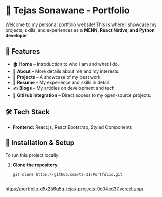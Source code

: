 
# 🚀 Tejas Sonawane - Portfolio

Welcome to my personal portfolio website! This is where I showcase my projects, skills, and experiences as a **MENN, React Native, and Python developer**.

## 🌟 Features
- 🏠 **Home** – Introduction to who I am and what I do.
- 👤 **About** – More details about me and my interests.
- 💼 **Projects** – A showcase of my best work.
- 📜 **Resume** – My experience and skills in detail.
- ✍️ **Blogs** – My articles on development and tech.
- 🔗 **GitHub Integration** – Direct access to my open-source projects.

## 🛠️ Tech Stack
- **Frontend:** React.js, React Bootstrap, Styled Components  
 

## 🚀 Installation & Setup
To run this project locally:

1. **Clone the repository**
   ```bash
   git clone https://github.com/ts-31/Portfolio.git
  
https://portfolio-d5x256q5q-tejas-projects-9e04ed37.vercel.app/